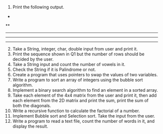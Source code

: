 1. Print the following output.
*
**
***
****
*****
2. Take a String, integer, char, double input from user and print it.
3. Print the sequence shown in Q1 but the number of rows should be
decided by the user.
4. Take a String input and count the number of vowels in it.
5. Check the String if it is Palindrome or not.
6. Create a program that uses pointers to swap the values of two variables.
7. Write a program to sort an array of integers using the bubble sort
algorithm.
8. Implement a binary search algorithm to find an element in a sorted
array.
9. Take each element of the 4x4 matrix from the user and print it, then add
each element from the 2D matrix and print the sum, print the sum of
both the diagonals.
10. Write a recursive function to calculate the factorial of a number.
11. Implement Bubble sort and Selection sort. Take the input from the user.
12. Write a program to read a text file, count the number of words in it, and
display the result.
